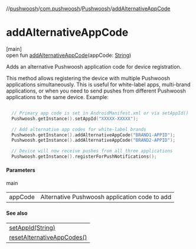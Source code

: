 //[pushwoosh](../../../index.md)/[com.pushwoosh](../index.md)/[Pushwoosh](index.md)/[addAlternativeAppCode](add-alternative-app-code.md)

# addAlternativeAppCode

[main]\
open fun [addAlternativeAppCode](add-alternative-app-code.md)(appCode: [String](https://developer.android.com/reference/kotlin/java/lang/String.html))

Adds an alternative Pushwoosh application code for device registration. 

 This method allows registering the device with multiple Pushwoosh applications simultaneously. This is useful for white-label apps, multi-brand applications, or when you need to send pushes from different Pushwoosh applications to the same device.  Example: 

```kotlin

  // Primary app code is set in AndroidManifest.xml or via setAppId()
  Pushwoosh.getInstance().setAppId("XXXXX-XXXXX");

  // Add alternative app codes for white-label brands
  Pushwoosh.getInstance().addAlternativeAppCode("BRAND1-APPID");
  Pushwoosh.getInstance().addAlternativeAppCode("BRAND2-APPID");

  // Device will now receive pushes from all three applications
  Pushwoosh.getInstance().registerForPushNotifications();

```

#### Parameters

main

| | |
|---|---|
| appCode | Alternative Pushwoosh application code to add |

#### See also

| |
|---|
| [setAppId(String)](set-app-id.md) |
| [resetAlternativeAppCodes()](reset-alternative-app-codes.md) |
